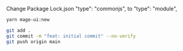 Change Package Lock.json
"type": "commonjs", to
"type": "module",



``` bash
yarn mage-ui:new
```
    
``` bash
git add .
git commit -m "feat: initial commit" --no-verify
git push origin main
```



